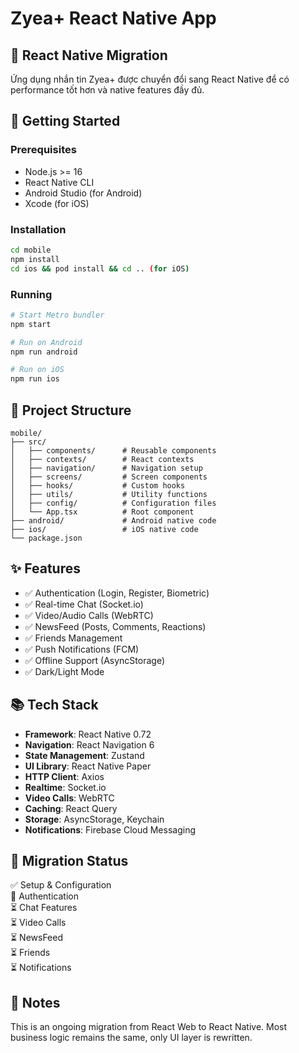 # Zyea+ React Native App

## 📱 React Native Migration

Ứng dụng nhắn tin Zyea+ được chuyển đổi sang React Native để có performance tốt hơn và native features đầy đủ.

## 🚀 Getting Started

### Prerequisites
- Node.js >= 16
- React Native CLI
- Android Studio (for Android)
- Xcode (for iOS)

### Installation

```bash
cd mobile
npm install
cd ios && pod install && cd .. (for iOS)
```

### Running

```bash
# Start Metro bundler
npm start

# Run on Android
npm run android

# Run on iOS
npm run ios
```

## 📁 Project Structure

```
mobile/
├── src/
│   ├── components/      # Reusable components
│   ├── contexts/        # React contexts
│   ├── navigation/      # Navigation setup
│   ├── screens/         # Screen components
│   ├── hooks/           # Custom hooks
│   ├── utils/           # Utility functions
│   ├── config/          # Configuration files
│   └── App.tsx          # Root component
├── android/             # Android native code
├── ios/                 # iOS native code
└── package.json
```

## ✨ Features

- ✅ Authentication (Login, Register, Biometric)
- ✅ Real-time Chat (Socket.io)
- ✅ Video/Audio Calls (WebRTC)
- ✅ NewsFeed (Posts, Comments, Reactions)
- ✅ Friends Management
- ✅ Push Notifications (FCM)
- ✅ Offline Support (AsyncStorage)
- ✅ Dark/Light Mode

## 📚 Tech Stack

- **Framework**: React Native 0.72
- **Navigation**: React Navigation 6
- **State Management**: Zustand
- **UI Library**: React Native Paper
- **HTTP Client**: Axios
- **Realtime**: Socket.io
- **Video Calls**: WebRTC
- **Caching**: React Query
- **Storage**: AsyncStorage, Keychain
- **Notifications**: Firebase Cloud Messaging

## 🔄 Migration Status

✅ Setup & Configuration  
🔄 Authentication  
⏳ Chat Features  
⏳ Video Calls  
⏳ NewsFeed  
⏳ Friends  
⏳ Notifications  

## 📝 Notes

This is an ongoing migration from React Web to React Native. Most business logic remains the same, only UI layer is rewritten.


